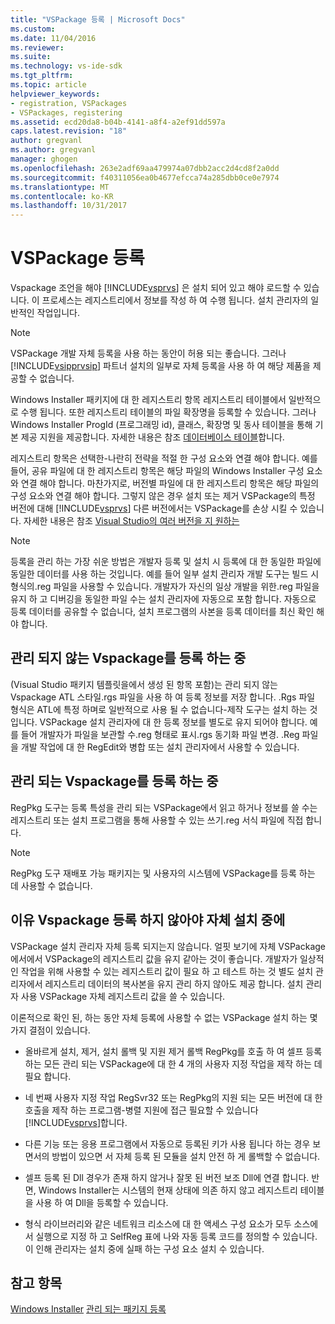 ```yaml
---
title: "VSPackage 등록 | Microsoft Docs"
ms.custom: 
ms.date: 11/04/2016
ms.reviewer: 
ms.suite: 
ms.technology: vs-ide-sdk
ms.tgt_pltfrm: 
ms.topic: article
helpviewer_keywords:
- registration, VSPackages
- VSPackages, registering
ms.assetid: ecd20da8-b04b-4141-a8f4-a2ef91dd597a
caps.latest.revision: "18"
author: gregvanl
ms.author: gregvanl
manager: ghogen
ms.openlocfilehash: 263e2adf69aa479974a07dbb2acc2d4cd8f2a0dd
ms.sourcegitcommit: f40311056ea0b4677efcca74a285dbb0ce0e7974
ms.translationtype: MT
ms.contentlocale: ko-KR
ms.lasthandoff: 10/31/2017
---
```

# <a name="vspackage-registration"></a>VSPackage 등록
Vspackage 조언을 해야 [!INCLUDE[vsprvs](../../code-quality/includes/vsprvs_md.md)] 은 설치 되어 있고 해야 로드할 수 있습니다. 이 프로세스는 레지스트리에서 정보를 작성 하 여 수행 됩니다. 설치 관리자의 일반적인 작업입니다.  
  
> [!NOTE]
>  VSPackage 개발 자체 등록을 사용 하는 동안이 허용 되는 좋습니다. 그러나 [!INCLUDE[vsipprvsip](../../extensibility/includes/vsipprvsip_md.md)] 파트너 설치의 일부로 자체 등록을 사용 하 여 해당 제품을 제공할 수 없습니다.  
  
 Windows Installer 패키지에 대 한 레지스트리 항목 레지스트리 테이블에서 일반적으로 수행 됩니다. 또한 레지스트리 테이블의 파일 확장명을 등록할 수 있습니다. 그러나 Windows Installer ProgId (프로그래밍 id), 클래스, 확장명 및 동사 테이블을 통해 기본 제공 지원을 제공합니다. 자세한 내용은 참조 [데이터베이스 테이블](http://msdn.microsoft.com/library/aa368259\(VS.85\).aspx)합니다.  
  
 레지스트리 항목은 선택한-나란히 전략을 적절 한 구성 요소와 연결 해야 합니다. 예를 들어, 공유 파일에 대 한 레지스트리 항목은 해당 파일의 Windows Installer 구성 요소와 연결 해야 합니다. 마찬가지로, 버전별 파일에 대 한 레지스트리 항목은 해당 파일의 구성 요소와 연결 해야 합니다. 그렇지 않은 경우 설치 또는 제거 VSPackage의 특정 버전에 대해 [!INCLUDE[vsprvs](../../code-quality/includes/vsprvs_md.md)] 다른 버전에서는 VSPackage를 손상 시킬 수 있습니다. 자세한 내용은 참조 [Visual Studio의 여러 버전을 지 원하는](../../extensibility/supporting-multiple-versions-of-visual-studio.md)  
  
> [!NOTE]
>  등록을 관리 하는 가장 쉬운 방법은 개발자 등록 및 설치 시 등록에 대 한 동일한 파일에 동일한 데이터를 사용 하는 것입니다. 예를 들어 일부 설치 관리자 개발 도구는 빌드 시 형식의.reg 파일을 사용할 수 있습니다. 개발자가 자신의 일상 개발을 위한.reg 파일을 유지 하 고 디버깅을 동일한 파일 수는 설치 관리자에 자동으로 포함 합니다. 자동으로 등록 데이터를 공유할 수 없습니다, 설치 프로그램의 사본을 등록 데이터를 최신 확인 해야 합니다.  
  
## <a name="registering-unmanaged-vspackages"></a>관리 되지 않는 Vspackage를 등록 하는 중  
 (Visual Studio 패키지 템플릿을에서 생성 된 항목 포함)는 관리 되지 않는 Vspackage ATL 스타일.rgs 파일을 사용 하 여 등록 정보를 저장 합니다. .Rgs 파일 형식은 ATL에 특정 하며로 일반적으로 사용 될 수 없습니다-제작 도구는 설치 하는 것입니다. VSPackage 설치 관리자에 대 한 등록 정보를 별도로 유지 되어야 합니다. 예를 들어 개발자가 파일을 보관할 수.reg 형태로 표시.rgs 동기화 파일 변경. .Reg 파일을 개발 작업에 대 한 RegEdit와 병합 또는 설치 관리자에서 사용할 수 있습니다.  
  
## <a name="registering-managed-vspackages"></a>관리 되는 Vspackage를 등록 하는 중  
 RegPkg 도구는 등록 특성을 관리 되는 VSPackage에서 읽고 하거나 정보를 쓸 수는 레지스트리 또는 설치 프로그램을 통해 사용할 수 있는 쓰기.reg 서식 파일에 직접 합니다.  
  
> [!NOTE]
>  RegPkg 도구 재배포 가능 패키지는 및 사용자의 시스템에 VSPackage를 등록 하는 데 사용할 수 없습니다.  
  
## <a name="why-vspackages-should-not-self-register-at-install-time"></a>이유 Vspackage 등록 하지 않아야 자체 설치 중에  
 VSPackage 설치 관리자 자체 등록 되지는지 않습니다. 얼핏 보기에 자체 VSPackage에서에서 VSPackage의 레지스트리 값을 유지 같아는 것이 좋습니다. 개발자가 일상적인 작업을 위해 사용할 수 있는 레지스트리 값이 필요 하 고 테스트 하는 것 별도 설치 관리자에서 레지스트리 데이터의 복사본을 유지 관리 하지 않아도 제공 합니다. 설치 관리자 사용 VSPackage 자체 레지스트리 값을 쓸 수 있습니다.  
  
 이론적으로 확인 된, 하는 동안 자체 등록에 사용할 수 없는 VSPackage 설치 하는 몇 가지 결점이 있습니다.  
  
-   올바르게 설치, 제거, 설치 롤백 및 지원 제거 롤백 RegPkg를 호출 하 여 셀프 등록 하는 모든 관리 되는 VSPackage에 대 한 4 개의 사용자 지정 작업을 제작 하는 데 필요 합니다.  
  
-   네 번째 사용자 지정 작업 RegSvr32 또는 RegPkg의 지원 되는 모든 버전에 대 한 호출을 제작 하는 프로그램-병렬 지원에 접근 필요할 수 있습니다 [!INCLUDE[vsprvs](../../code-quality/includes/vsprvs_md.md)]합니다.  
  
-   다른 기능 또는 응용 프로그램에서 자동으로 등록된 키가 사용 됩니다 하는 경우 보면서의 방법이 있으면 서 자체 등록 된 모듈을 설치 안전 하 게 롤백할 수 없습니다.  
  
-   셀프 등록 된 Dll 경우가 존재 하지 않거나 잘못 된 버전 보조 Dll에 연결 합니다. 반면, Windows Installer는 시스템의 현재 상태에 의존 하지 않고 레지스트리 테이블을 사용 하 여 Dll을 등록할 수 있습니다.  
  
-   형식 라이브러리와 같은 네트워크 리소스에 대 한 액세스 구성 요소가 모두 소스에서 실행으로 지정 하 고 SelfReg 표에 나와 자동 등록 코드를 정의할 수 있습니다. 이 인해 관리자는 설치 중에 실패 하는 구성 요소 설치 수 있습니다.  
  
## <a name="see-also"></a>참고 항목  
 [Windows Installer](http://msdn.microsoft.com/library/cc185688\(VS.85\).aspx)   
 [관리 되는 패키지 등록](http://msdn.microsoft.com/en-us/f69e0ea3-6a92-4639-8ca9-4c9c210e58a1)